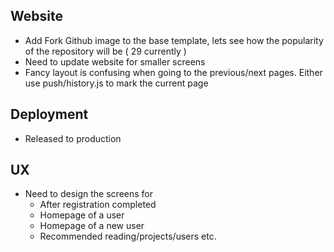 Website
--------

- Add Fork Github image to the base template, lets see how the popularity of the repository will be ( 29 currently )
- Need to update website for smaller screens
- Fancy layout is confusing when going to the previous/next pages. Either use push/history.js to mark the current page



Deployment
------------

- Released to production


UX 
----------

- Need to design the screens for 
  - After registration completed  
  - Homepage of a user  
  - Homepage of a new user  
  - Recommended reading/projects/users etc.  
